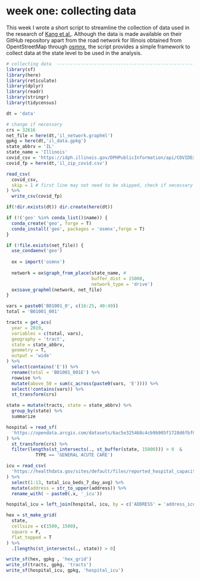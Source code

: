 # week one: collecting data 
This week I wrote a short script to streamline the collection of data used in the research of [Kang et al.](https://github.com/cybergis/COVID-19AccessibilityNotebook). Although the data is made available on their GitHub repository apart from the road network for Illinois obtained from OpentStreetMap through [osmnx](https://github.com/gboeing/osmnx), the script provides a simple framework to collect data at the state level to be used in the analysis.  

```r
# collecting data  --------------------------------------------------------
library(sf)
library(here)
library(reticulate)
library(dplyr)
library(readr)
library(stringr)
library(tidycensus)

dt = 'data'

# change if necessary 
crs = 32616 
net_file = here(dt,'il_network.graphml')
gpkg = here(dt,'il_data.gpkg')  
state_abbrv = 'IL'
state_name = 'Illinois'
covid_csv = 'https://idph.illinois.gov/DPHPublicInformation/api/COVIDExport/GetZip?format=csv'
covid_fp = here(dt,'il_zip_covid.csv') 

read_csv(
  covid_csv, 
  skip = 1 # first line may not need to be skipped, check if necessary
) %>% 
  write_csv(covid_fp)

if(!dir.exists(dt)) dir.create(here(dt))

if (!('geo' %in% conda_list()$name)) {
  conda_create('geo', forge = T)
  conda_install('geo', packages = 'osmnx',forge = T)
}

if (!file.exists(net_file)) {
  use_condaenv('geo')
  
  ox = import('osmnx')
  
  network = ox$graph_from_place(state_name, #
                                buffer_dist = 15000,
                                network_type = 'drive')
  ox$save_graphml(network, net_file)
}

vars = paste0('B01001_0', c(16:25, 40:49))
total = 'B01001_001'

tracts = get_acs(
  year = 2019,
  variables = c(total, vars),
  geography = 'tract',
  state = state_abbrv,
  geometry = T,
  output = 'wide'
) %>%
  select(contains('E')) %>%
  rename(total = 'B01001_001E') %>%
  rowwise %>%
  mutate(above_50 = sum(c_across(paste0(vars, 'E')))) %>%
  select(!contains(vars)) %>% 
  st_transform(crs) 

state = mutate(tracts, state = state_abbrv) %>%
  group_by(state) %>%
  summarize

hospital = read_sf(
  'https://opendata.arcgis.com/datasets/6ac5e325468c4cb9b905f1728d6fbf0f_0.geojson'
) %>%
  st_transform(crs) %>%
  filter(lengths(st_intersects(., st_buffer(state, 15000))) > 0  &
           TYPE == 'GENERAL ACUTE CARE')

icu = read_csv(
  'https://healthdata.gov/sites/default/files/reported_hospital_capacity_admissions_facility_level_weekly_average_timeseries_20210117.csv'
) %>%
  select(1:13, total_icu_beds_7_day_avg) %>%
  mutate(address = str_to_upper(address)) %>%
  rename_with( ~ paste0(.x, '_icu'))

hospital_icu = left_join(hospital, icu, by = c('ADDRESS' = 'address_icu'))

hex = st_make_grid(
  state,
  cellsize = c(1500, 1500),
  square = F,
  flat_topped = T
) %>%
  .[lengths(st_intersects(., state)) > 0]

write_sf(hex, gpkg , 'hex_grid')
write_sf(tracts, gpkg, 'tracts')
write_sf(hospital_icu, gpkg, 'hospital_icu')
```
